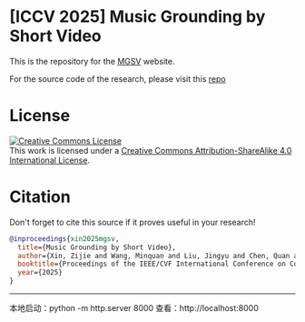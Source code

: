 # [ICCV 2025] Music Grounding by Short Video

This is the repository for the [MGSV](https://rucmm.github.io/MGSV) website.

For the source code of the research, please visit this [repo](https://github.com/xxayt/MGSV)

# License
<a rel="license" href="http://creativecommons.org/licenses/by-sa/4.0/"><img alt="Creative Commons License" style="border-width:0" src="https://i.creativecommons.org/l/by-sa/4.0/88x31.png" /></a><br/>
This work is licensed under a <a rel="license" href="http://creativecommons.org/licenses/by-sa/4.0/">Creative Commons Attribution-ShareAlike 4.0 International License</a>.


# Citation
Don't forget to cite this source if it proves useful in your research!
```bibtex
@inproceedings{xin2025mgsv,
  title={Music Grounding by Short Video},
  author={Xin, Zijie and Wang, Minquan and Liu, Jingyu and Chen, Quan and Ma, Ye and Jiang, Peng and Li, Xirong},
  booktitle={Proceedings of the IEEE/CVF International Conference on Computer Vision},
  year={2025}
}
```

---

本地启动：python -m http.server 8000
查看：http://localhost:8000